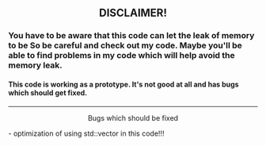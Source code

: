 
<h2 align="center">DISCLAIMER!</h2>


<h3 align="left">You have to be aware that this code can let the leak of memory to be
So be careful and check out my code. Maybe you'll be able to find
problems in my code which will help avoid the memory leak.</h3>

<h4 align="left">This code is working as a prototype.
It's not good at all and has bugs which should get fixed.</h4>
                
---
<p align="center">Bugs which should be fixed</p>
- optimization of using std::vector in this code!!!
